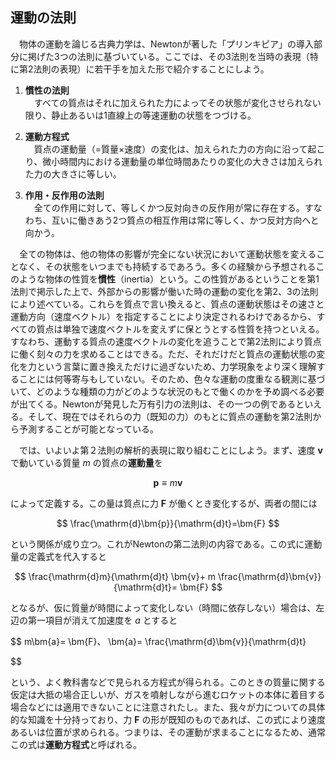 
## 運動の法則

　物体の運動を論じる古典力学は、Newtonが著した「プリンキピア」の導入部分に掲げた3つの法則に基づいている。ここでは、その3法則を当時の表現（特に第2法則の表現）に若干手を加えた形で紹介することにしよう。

1. **慣性の法則**<br>
　すべての質点はそれに加えられた力によってその状態が変化させられない限り、静止あるいは1直線上の等速運動の状態をつづける。

1. **運動方程式**<br>
　質点の運動量（=質量×速度）の変化は、加えられた力の方向に沿って起こり、微小時間内における運動量の単位時間あたりの変化の大きさは加えられた力の大きさに等しい。

1. **作用・反作用の法則**<br>
　全ての作用に対して、等しくかつ反対向きの反作用が常に存在する。すなわち、互いに働きあう2つ質点の相互作用は常に等しく、かつ反対方向へと向かう。

　全ての物体は、他の物体の影響が完全にない状況において運動状態を変えることなく、その状態をいつまでも持続するであろう。多くの経験から予想されるこのような物体の性質を**慣性**（inertia）という。この性質があるということを第1法則で掲示した上で、外部からの影響が働いた時の運動の変化を第2、3の法則により述べている。これらを質点で言い換えると、質点の運動状態はその速さと運動方向（速度ベクトル）を指定することにより決定されるわけであるから、すべての質点は単独で速度ベクトルを変えずに保とうとする性質を持つといえる。すなわち、運動する質点の速度ベクトルの変化を追うことで第2法則により質点に働く刻々の力を求めることはできる。ただ、それだけだと質点の運動状態の変化を力という言葉に置き換えただけに過ぎないため、力学現象をより深く理解することには何等寄与もしていない。そのため、色々な運動の度重なる観測に基づいて、どのような種類の力がどのような状況のもとで働くのかを予め調べる必要が出てくる。Newtonが発見した万有引力の法則は、その一つの例であるといえる。そして、現在ではそれらの力（既知の力）のもとに質点の運動を第2法則から予測することが可能となっている。

　では、いよいよ第２法則の解析的表現に取り組むことにしよう。まず、速度 $\bm{v}$ で動いている質量 $m$ の質点の**運動量**を

$$
    \bm{p}\equiv m\bm{v}
$$

によって定義する。この量は質点に力 $\bm{F}$ が働くとき変化するが、両者の間には

$$
    \frac{\mathrm{d}\bm{p}}{\mathrm{d}t}=\bm{F}
$$

という関係が成り立つ。これがNewtonの第二法則の内容である。この式に運動量の定義式を代入すると

$$
    \frac{\mathrm{d}m}{\mathrm{d}t}
    \bm{v}+
    m
    \frac{\mathrm{d}\bm{v}}{\mathrm{d}t}=
    \bm{F}
$$

となるが、仮に質量が時間によって変化しない（時間に依存しない）場合は、左辺の第一項目が消えて加速度を $a$ とすると

$$
    m\bm{a}=
    \bm{F}、
    \bm{a}=
    \frac{\mathrm{d}\bm{v}}{\mathrm{d}t}

$$

という、よく教科書などで見られる方程式が得られる。このときの質量に関する仮定は大抵の場合正しいが、ガスを噴射しながら進むロケットの本体に着目する場合などには適用できないことに注意されたし。また、我々が力についての具体的な知識を十分持っており、力 $\bm{F}$ の形が既知のものであれば、この式により速度あるいは位置が求められる。つまりは、その運動が求まることになるため、通常この式は**運動方程式**と呼ばれる。